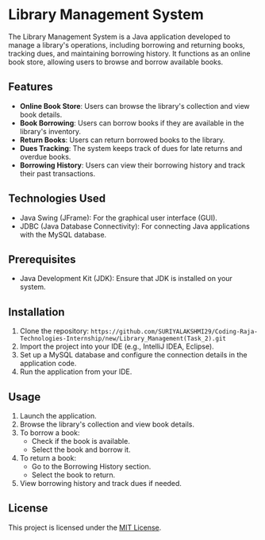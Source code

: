 # Library Management System

The Library Management System is a Java application developed to manage a library's operations, including borrowing and returning books, tracking dues, and maintaining borrowing history. It functions as an online book store, allowing users to browse and borrow available books.

## Features

- **Online Book Store**: Users can browse the library's collection and view book details.
- **Book Borrowing**: Users can borrow books if they are available in the library's inventory.
- **Return Books**: Users can return borrowed books to the library.
- **Dues Tracking**: The system keeps track of dues for late returns and overdue books.
- **Borrowing History**: Users can view their borrowing history and track their past transactions.

## Technologies Used

- Java Swing (JFrame): For the graphical user interface (GUI).
- JDBC (Java Database Connectivity): For connecting Java applications with the MySQL database.

## Prerequisites

- Java Development Kit (JDK): Ensure that JDK is installed on your system.

## Installation

1. Clone the repository: `https://github.com/SURIYALAKSHMI29/Coding-Raja-Technologies-Internship/new/Library_Management(Task_2).git`
2. Import the project into your IDE (e.g., IntelliJ IDEA, Eclipse).
3. Set up a MySQL database and configure the connection details in the application code.
4. Run the application from your IDE.

## Usage

1. Launch the application.
2. Browse the library's collection and view book details.
3. To borrow a book:
   - Check if the book is available.
   - Select the book and borrow it.
4. To return a book:
   - Go to the Borrowing History section.
   - Select the book to return.
5. View borrowing history and track dues if needed.

## License

This project is licensed under the [MIT License](LICENSE).

